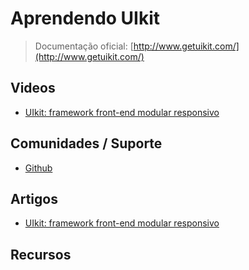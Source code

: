# Aprendendo UIkit

> Documentação oficial: [http://www.getuikit.com/](http://www.getuikit.com/)

## Videos
* [UIkit: framework front-end modular responsivo](http://www.youtube.com/watch?v=CMYwFFkbdfQ)

## Comunidades / Suporte
* [Github](https://github.com/uikit/uikit/)

## Artigos
* [UIkit: framework front-end modular responsivo](http://desenvolvimentoparaweb.com/css/uikit-framework-front-end-modular-responsivo/)

## Recursos

